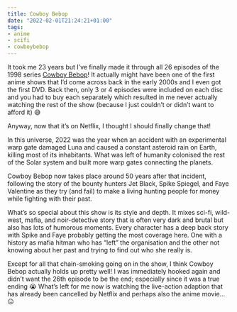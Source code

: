 ```yaml
---
title: Cowboy Bebop
date: "2022-02-01T21:24:21+01:00"
tags:
- anime
- scifi
- cowboybebop
---
```


It took me 23 years but I’ve finally made it through all 26 episodes of the 1998 series [Cowboy Bebop](https://en.wikipedia.org/wiki/Cowboy_Bebop)! It actually might have been one of the first anime shows that I’d come across back in the early 2000s and I even got the first DVD. Back then, only 3 or 4 episodes were included on each disc and you had to buy each separately which resulted in me never actually watching the rest of the show (because I just couldn’t or didn’t want to afford it) 😅

Anyway, now that it’s on Netflix, I thought I should finally change that!

In this universe, 2022 was the year when an accident with an experimental warp gate damaged Luna and caused a constant asteroid rain on Earth, killing most of its inhabitants. What was left of humanity colonised the rest of the Solar system and built more warp gates connecting the planets.

Cowboy Bebop now takes place around 50 years after that incident, following the story of the bounty hunters Jet Black, Spike Spiegel, and Faye Valentine as they try (and fail) to make a living hunting people for money while fighting with their past.

What’s so special about this show is its style and depth. It mixes sci-fi, wild-west, mafia, and noir-detective story that is often very dark and brutal but also has lots of humorous moments. Every character has a deep back story with Spike and Faye probably getting the most coverage here. One with a history as mafia hitman who has “left” the organisation and the other not knowing about her past and trying to find out who she really is.

Except for all that chain-smoking going on in the show, I think Cowboy Bebop actually holds up pretty well! I was immediately hooked again and didn’t want the 26th episode to be the end; especially since it was a true ending 😭 What’s left for me now is watching the live-action adaption that has already been cancelled by Netflix and perhaps also the anime movie… 😑

